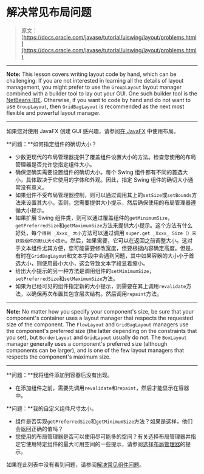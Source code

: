 # 解决常见布局问题

> 原文： [https://docs.oracle.com/javase/tutorial/uiswing/layout/problems.html](https://docs.oracle.com/javase/tutorial/uiswing/layout/problems.html)

* * *

**Note:** This lesson covers writing layout code by hand, which can be challenging. If you are not interested in learning all the details of layout management, you might prefer to use the `GroupLayout` layout manager combined with a builder tool to lay out your GUI. One such builder tool is the [NetBeans IDE](../learn/index.html). Otherwise, if you want to code by hand and do not want to use `GroupLayout`, then `GridBagLayout` is recommended as the next most flexible and powerful layout manager.

* * *

如果您对使用 JavaFX 创建 GUI 感兴趣，请参阅[在 JavaFX](https://docs.oracle.com/javase/8/javafx/layout-tutorial/index.html) 中使用布局。

**问题：**如何指定组件的确切大小？

*   少数更现代的布局管理器提供了覆盖组件设置大小的方法。检查您使用的布局管理器是否允许您指定组件大小。
*   确保您确实需要设置组件的确切大小。每个 Swing 组件都有不同的首选大小，具体取决于它使用的字体和外观。因此，指定 Swing 组件的确切大小通常没有意义。
*   如果组件不受布局管理器控制，则可以通过调用其上的`setSize`或`setBounds`方法来设置其大小。否则，您需要提供大小提示，然后确保使用的布局管理器遵循大小提示。
*   如果扩展 Swing 组件类，则可以通过覆盖组件的`getMinimumSize`，`getPreferredSize`和`getMaximumSize`方法来提供大小提示。这个方法有什么好处，每个`得到 _Xxxx_ 大小`方法可以通过调用 `super.get _Xxxx_ Size（）来获取组件的默认大小提示`。然后，如果需要，它可以在返回之前调整大小。这对于文本组件尤其方便，您可能需要修改宽度，但要根据内容确定高度。但是，有时在`GridBagLayout`和文本字段中会遇到问题，其中如果容器的大小小于首选大小，则使用最小大小，这会导致文本字段显着缩小。
*   给出大小提示的另一种方法是调用组件的`setMinimumSize`，`setPreferredSize`和`setMaximumSize`方法。
*   如果为已经可见的组件指定新的大小提示，则需要在其上调用`revalidate`方法，以确保再次布置其包含层次结构。然后调用`repaint`方法。

* * *

**Note:** No matter how you specify your component's size, be sure that your component's container uses a layout manager that respects the requested size of the component. The `FlowLayout` and `GridBagLayout` managers use the component's preferred size (the latter depending on the constraints that you set), but `BorderLayout` and `GridLayout` usually do not. The `BoxLayout` manager generally uses a component's preferred size (although components can be larger), and is one of the few layout managers that respects the component's maximum size.

* * *

**问题：**我将组件添加到容器后没有出现。

*   在添加组件之前，需要先调用`revalidate`和`repaint`，然后才能显示在容器中。

**问题：**我的自定义组件尺寸太小。

*   组件是否实现`getPreferredSize`和`getMinimumSize`方法？如果是这样，他们会返回正确的值吗？
*   您使用的布局管理器是否可以使用尽可能多的空间？有关选择布局管理器并指定它使用特定组件的最大可用空间的一些提示，请参阅[选择布局管理器](using.html#choosing)的提示。

如果在此列表中没有看到问题，请参阅[解决常见组件问题](../components/problems.html)。